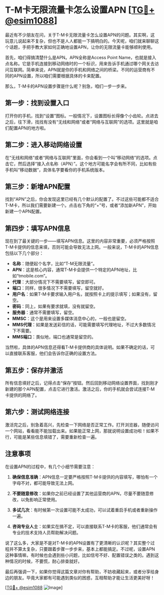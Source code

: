 # T-M卡无限流量卡怎么设置APN [[TG💪+ @esim1088](https://t.me/s/esim1088)]

最近有不少朋友在问，关于T-M卡无限流量卡怎么设置APN的问题。其实啊，这玩意儿说起来不复杂，但也不是人人都能一下搞明白的。今天呢，咱们就来聊聊这个话题，手把手教大家如何正确地设置APN，让你的无限流量卡能够顺利使用。

首先，咱们得搞清楚什么是APN。APN全称是Access Point Name，也就是接入点名称。它是手机连接到移动网络时的一个标识，用来告诉手机通过哪个网关去访问互联网。简单来说，APN就是你的手机和网络之间的桥梁。不同的运营商有不同的APN设置，所以咱们需要根据具体的卡来配置。

那么，T-M卡的APN设置步骤是什么呢？别急，咱们一步一步来。

## 第一步：找到设置入口

打开你的手机，找到“设置”图标。一般情况下，设置图标长得像个小齿轮。点进去之后，往下滑，找找有没有“无线和网络”或者“网络与互联网”的选项。这里就是咱们配置APN的地方啦。

## 第二步：进入移动网络设置

在“无线和网络”或者“网络与互联网”里面，你会看到一个叫“移动网络”的选项。点击它，然后选择“接入点名称（APN）”。这个地方可能名字会有所不同，比如有些手机叫“移动数据”，具体名字要看你的手机系统版本。

## 第三步：新增APN配置

找到“APN”之后，你会发现这里已经有几个默认的配置了。不过这些可能都不适合T-M卡，所以我们需要新建一个。点击右下角的“+”号，或者“添加新APN”，开始新建一个APN配置。

## 第四步：填写APN信息

现在到了最关键的一步——填写APN信息。这里的内容非常重要，必须严格按照T-M卡提供的信息来填，否则可能会导致无法上网。一般来说，T-M卡的APN信息包括以下几个部分：

- **名称**：随便起个名字，比如“T-M无限流量”。
- **APN**：这是核心内容，通常T-M卡会提供一个特定的APN地址，比如“tmobile.com”。
- **代理**：大部分情况下不需要填写，留空即可。
- **端口**：同样，很多情况下不需要填写，留空就好。
- **用户名**：如果T-M卡要求输入用户名，就按照卡上的提示填写；如果没有，留空。
- **密码**：同上，如果有要求就填，没有就留空。
- **服务器**：通常不需要填写，留空。
- **MMSC**：这个是用来设置多媒体消息中心的，一般也是留空。
- **MMS代理**：如果是发送彩信的话，可能需要填写代理地址，不过大多数情况下不需要。
- **MMS端口**：类似地，端口也通常是留空的。

当然啦，具体的APN信息还得看T-M卡提供商的具体说明。如果不确定的话，可以直接联系客服，他们会告诉你正确的设置方法。

## 第五步：保存并激活

所有信息填好之后，记得点击“保存”按钮。然后回到移动网络设置界面，找到刚才新建的那个APN配置，点击它进行激活。激活之后，你的手机就会尝试连接T-M卡提供的网络了。

## 第六步：测试网络连接

激活完之后，别急着高兴，先检查一下网络是否正常工作。打开浏览器，随便访问一个网站，看看能不能加载出来。如果能正常上网，那就说明设置成功啦！如果不行，可能是某些信息填错了，需要重新检查一遍。

## 注意事项

在设置APN的过程中，有几个小细节需要注意：

1. **确保信息准确**：APN信息一定要严格按照T-M卡提供的内容填写，哪怕有一个字母不对，都可能导致无法上网。
   
2. **不要随意修改**：如果你之前已经设置了其他运营商的APN，尽量不要随意修改，以免影响正常使用。

3. **多试几次**：有时候第一次设置可能不太成功，可以试着重启手机或者重新操作一遍。

4. **咨询专业人士**：如果实在搞不定，可以直接联系T-M卡的客服，他们通常会有专业的技术支持人员帮助解决问题。

说了这么多，大家是不是对T-M卡的APN设置有了更清晰的认识呢？其实整个过程并不算太复杂，只要跟着步骤一步步来，基本上都能搞定。不过呢，设置APN这种事情嘛，有时候也会遇到些小问题，比如信号不好、配置错误之类的。遇到这种情况的时候，不要慌，耐心排查就好。

最后再强调一下，如果你觉得这篇文章对你有帮助，不妨收藏起来，或者分享给身边的朋友。毕竟大家都有可能遇到类似的困惑，互相帮助才能让生活更美好呀！

[[TG💪+ @esim1088](https://t.me/s/esim1088) ![Image](https://i.postimg.cc/4NQfJmqS/Snipaste-2025-05-13-00-14-12.png)]